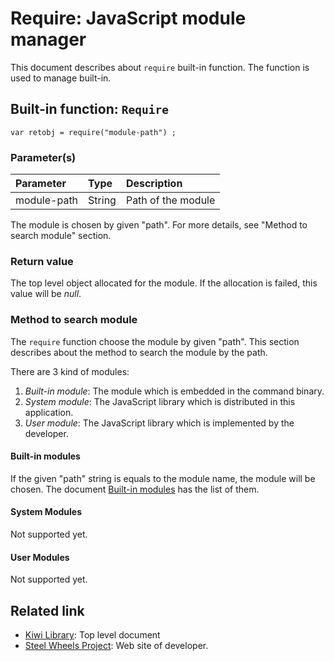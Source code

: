 # Require: JavaScript module manager
This document describes about `require` built-in function. The function is used to manage built-in.

## Built-in function: `Require`
````
var retobj = require("module-path") ;
````

### Parameter(s)
|Parameter    |Type   |Description                    |
|:---         |:---   |:---                           |
|module-path  |String |Path of the module             |

The module is chosen by given "path".
For more details, see "Method to search module" section.

### Return value
The top level object allocated for the module. If the allocation is failed, this value will be *null*.

### Method to search module
The `require` function choose the module by given "path".
This section describes about the method to search the module by the path.

There are 3 kind of modules:
1. *Built-in module*: The module which is embedded in the command binary.
2. *System module*: The JavaScript library which is distributed in this application.
3. *User module*: The JavaScript library which is implemented by the developer.

#### Built-in modules
If the given "path" string is equals to the module name, the module will be chosen. The document [Built-in modules](https://github.com/steelwheels/KiwiScript/blob/master/KiwiLibrary/Document/BuiltinModules.md) has the list of them.

#### System Modules
Not supported yet.

#### User Modules
Not supported yet.

## Related link
* [Kiwi Library](https://github.com/steelwheels/KiwiScript/tree/master/KiwiLibrary): Top level document
* [Steel Wheels Project](http://steelwheels.github.io): Web site of developer.
